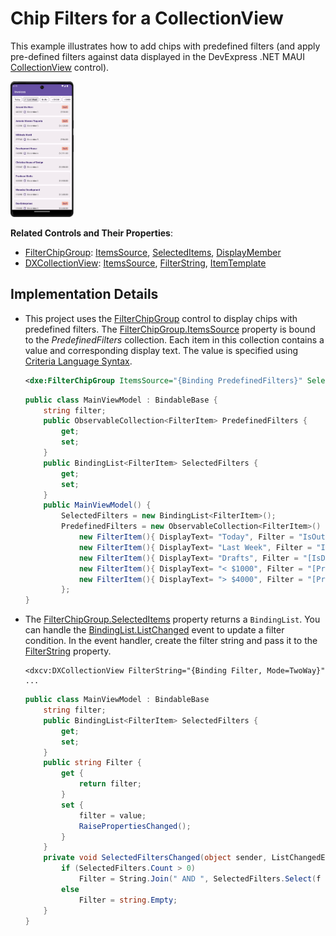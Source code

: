 # Chip Filters for a CollectionView

This example illustrates how to add chips with predefined filters (and apply pre-defined filters against data displayed in the DevExpress .NET MAUI [CollectionView](https://docs.devexpress.com/MAUI/403324) control).

<img src="media/resulting-app.png" width="20%"/>

**Related Controls and Their Properties**: 
* [FilterChipGroup](https://docs.devexpress.com/MAUI/DevExpress.Maui.Editors.FilterChipGroup): [ItemsSource](https://docs.devexpress.com/MAUI/DevExpress.Maui.Editors.ChipGroup.ItemsSource), [SelectedItems](https://docs.devexpress.com/MAUI/DevExpress.Maui.Editors.FilterChipGroup.SelectedItems), [DisplayMember](https://docs.devexpress.com/MAUI/DevExpress.Maui.Editors.ChipGroup.DisplayMember)
* [DXCollectionView](https://docs.devexpress.com/MAUI/403324): [ItemsSource](https://docs.devexpress.com/MAUI/DevExpress.Maui.CollectionView.DXCollectionView.ItemsSource), [FilterString](https://docs.devexpress.com/MAUI/DevExpress.Maui.CollectionView.DXCollectionView.FilterString), [ItemTemplate](https://docs.devexpress.com/MAUI/DevExpress.Maui.CollectionView.DXCollectionView.ItemTemplate)

## Implementation Details

* This project uses the [FilterChipGroup](https://docs.devexpress.com/MAUI/DevExpress.Maui.Editors.FilterChipGroup) control to display chips with predefined filters. The [FilterChipGroup.ItemsSource](https://docs.devexpress.com/MAUI/DevExpress.Maui.Editors.ChipGroup.ItemsSource) property is bound to the *PredefinedFilters* collection. Each item in this collection contains a value and corresponding display text. The value is specified using [Criteria Language Syntax](https://docs.devexpress.com/CoreLibraries/4928/devexpress-data-library/criteria-language-syntax).

    ```xml
    <dxe:FilterChipGroup ItemsSource="{Binding PredefinedFilters}" SelectedItems="{Binding SelectedFilters, Mode=TwoWay}"
    ```

    ```csharp
    public class MainViewModel : BindableBase {
        string filter;
        public ObservableCollection<FilterItem> PredefinedFilters {
            get;
            set;
        }
        public BindingList<FilterItem> SelectedFilters {
            get;
            set;
        }
        public MainViewModel() {
            SelectedFilters = new BindingList<FilterItem>();
            PredefinedFilters = new ObservableCollection<FilterItem>() {
                new FilterItem(){ DisplayText= "Today", Filter = "IsOutlookIntervalToday([CreatedDate])" },
                new FilterItem(){ DisplayText= "Last Week", Filter = "IsThisWeek([CreatedDate])" },
                new FilterItem(){ DisplayText= "Drafts", Filter = "[IsDraft] == True" },
                new FilterItem(){ DisplayText= "< $1000", Filter = "[Price] < 1000" },
                new FilterItem(){ DisplayText= "> $4000", Filter = "[Price] > 4000" },
            };
    }
    ```

* The [FilterChipGroup.SelectedItems](https://docs.devexpress.com/MAUI/DevExpress.Maui.Editors.FilterChipGroup.SelectedItems) property returns a `BindingList`. You can handle the [BindingList.ListChanged](https://learn.microsoft.com/en-us/dotnet/api/system.componentmodel.bindinglist-1.listchanged) event to update a filter condition. In the event handler, create the filter string and pass it to the [FilterString](https://docs.devexpress.com/MAUI/DevExpress.Maui.CollectionView.DXCollectionView.FilterString) property.

    ```xaml
    <dxcv:DXCollectionView FilterString="{Binding Filter, Mode=TwoWay}" ... 
    ```

    ```cs
    public class MainViewModel : BindableBase 
        string filter;
        public BindingList<FilterItem> SelectedFilters {
            get;
            set;
        }
        public string Filter {
            get {
                return filter;
            }
            set {
                filter = value;
                RaisePropertiesChanged();
            }
        }
        private void SelectedFiltersChanged(object sender, ListChangedEventArgs e) {
            if (SelectedFilters.Count > 0)
                Filter = String.Join(" AND ", SelectedFilters.Select(f => f.Filter));
            else
                Filter = string.Empty;
        }
    }
    ```

